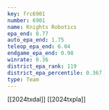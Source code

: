 ```yaml
---
key: frc6901
number: 6901
name: Knights Robotics
epa_end: 8.77
auto_epa_end: 1.75
teleop_epa_end: 6.04
endgame_epa_end: 0.98
winrate: 0.36
district_epa_rank: 119
district_epa_percentile: 0.367
type: Team
---
```

[[2024txdal]]
[[2024txpla]]
